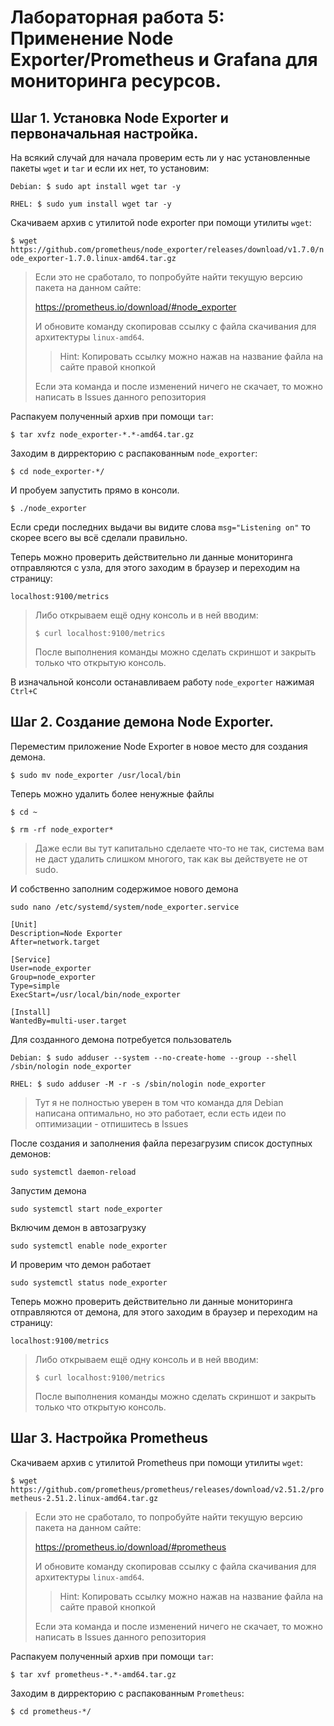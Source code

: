 # Лабораторная работа 5: Применение Node Exporter/Prometheus и Grafana для мониторинга ресурсов.

## Шаг 1. Установка Node Exporter и первоначальная настройка.

На всякий случай для начала проверим есть ли у нас установленные пакеты `wget` и `tar` и если их нет, то установим:

`Debian: $ sudo apt install wget tar -y`

`RHEL: $ sudo yum install wget tar -y`

Cкачиваем архив с утилитой node exporter при помощи утилиты `wget`:

`$ wget https://github.com/prometheus/node_exporter/releases/download/v1.7.0/node_exporter-1.7.0.linux-amd64.tar.gz`

<blockquote>

Если это не сработало, то попробуйте найти текущую версию пакета на данном сайте:

https://prometheus.io/download/#node_exporter

И обновите команду скопировав ссылку с файла скачивания для архитектуры `linux-amd64`. 

> Hint: Копировать ссылку можно нажав на название файла на сайте правой кнопкой

Если эта команда и после изменений ничего не скачает, то можно написать в Issues данного репозитория

</blockquote>

Распакуем полученный архив при помощи `tar`:

`$ tar xvfz node_exporter-*.*-amd64.tar.gz`

Заходим в дирректорию с распакованным `node_exporter`:

`$ cd node_exporter-*/`

И пробуем запустить прямо в консоли.

`$ ./node_exporter`

Если среди последних выдачи вы видите слова `msg="Listening on"` то скорее всего вы всё сделали правильно.

Теперь можно проверить действительно ли данные мониторинга отправляются с узла, для этого заходим в браузер и переходим на страницу:

`localhost:9100/metrics`

<blockquote>

Либо открываем ещё одну консоль и в ней вводим:

`$ curl localhost:9100/metrics`

После выполнения команды можно сделать скриншот и закрыть только что открытую консоль.

</blockquote>

В изначальной консоли останавливаем работу `node_exporter` нажимая `Ctrl+C`

## Шаг 2. Создание демона Node Exporter.

Переместим приложение Node Exporter в новое место для создания демона.

`$ sudo mv node_exporter /usr/local/bin`

Теперь можно удалить более ненужные файлы

`$ cd ~`

`$ rm -rf node_exporter*`

> Даже если вы тут капитально сделаете что-то не так, система вам не даст удалить слишком многого, так как вы действуете не от sudo.

И собственно заполним содержимое нового демона

`sudo nano /etc/systemd/system/node_exporter.service`

```
[Unit]
Description=Node Exporter
After=network.target

[Service]
User=node_exporter
Group=node_exporter
Type=simple
ExecStart=/usr/local/bin/node_exporter

[Install]
WantedBy=multi-user.target
```

Для созданного демона потребуется пользователь

`Debian: $ sudo adduser --system --no-create-home --group --shell /sbin/nologin node_exporter`

`RHEL: $ sudo adduser -M -r -s /sbin/nologin node_exporter`

> Тут я не полностью уверен в том что команда для Debian написана оптимально, но это работает, если есть идеи по оптимизации - отпишитесь в Issues

После создания и заполнения файла перезагрузим список доступных демонов:

`sudo systemctl daemon-reload`

Запустим демона 

`sudo systemctl start node_exporter`

Включим демон в автозагрузку

`sudo systemctl enable node_exporter`

И проверим что демон работает

`sudo systemctl status node_exporter`

Теперь можно проверить действительно ли данные мониторинга отправляются от демона, для этого заходим в браузер и переходим на страницу:

`localhost:9100/metrics`

<blockquote>

Либо открываем ещё одну консоль и в ней вводим:

`$ curl localhost:9100/metrics`

После выполнения команды можно сделать скриншот и закрыть только что открытую консоль.

</blockquote>

## Шаг 3. Настройка Prometheus

Cкачиваем архив с утилитой Prometheus при помощи утилиты `wget`:

`$ wget https://github.com/prometheus/prometheus/releases/download/v2.51.2/prometheus-2.51.2.linux-amd64.tar.gz`

<blockquote>

Если это не сработало, то попробуйте найти текущую версию пакета на данном сайте:

https://prometheus.io/download/#prometheus

И обновите команду скопировав ссылку с файла скачивания для архитектуры `linux-amd64`. 

> Hint: Копировать ссылку можно нажав на название файла на сайте правой кнопкой

Если эта команда и после изменений ничего не скачает, то можно написать в Issues данного репозитория

</blockquote>

Распакуем полученный архив при помощи `tar`:

`$ tar xvf prometheus-*.*-amd64.tar.gz`

Заходим в дирректорию с распакованным `Prometheus`:

`$ cd prometheus-*/`


